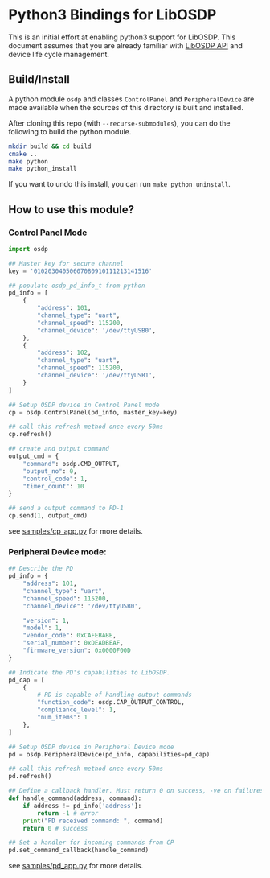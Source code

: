 # Python3 Bindings for LibOSDP

This is an initial effort at enabling python3 support for LibOSDP. This document
assumes that you are already familiar with [LibOSDP API][1] and device life
cycle management.

## Build/Install

A python module `osdp` and classes `ControlPanel` and `PeripheralDevice` are
made available when the sources of this directory is built and installed.

After cloning this repo (with `--recurse-submodules`), you can do the following
to build the python module.

```bash
mkdir build && cd build
cmake ..
make python
make python_install
```

If you want to undo this install, you can run `make python_uninstall`.

## How to use this module?

### Control Panel Mode

```python
import osdp

## Master key for secure channel
key = '01020304050607080910111213141516'

## populate osdp_pd_info_t from python
pd_info = [
    {
        "address": 101,
        "channel_type": "uart",
        "channel_speed": 115200,
        "channel_device": '/dev/ttyUSB0',
    },
    {
        "address": 102,
        "channel_type": "uart",
        "channel_speed": 115200,
        "channel_device": '/dev/ttyUSB1',
    }
]

## Setup OSDP device in Control Panel mode
cp = osdp.ControlPanel(pd_info, master_key=key)

## call this refresh method once every 50ms
cp.refresh()

## create and output command
output_cmd = {
    "command": osdp.CMD_OUTPUT,
    "output_no": 0,
    "control_code": 1,
    "timer_count": 10
}

## send a output command to PD-1
cp.send(1, output_cmd)
```

see [samples/cp_app.py][2] for more details.

### Peripheral Device mode:

```python
## Describe the PD
pd_info = {
    "address": 101,
    "channel_type": "uart",
    "channel_speed": 115200,
    "channel_device": '/dev/ttyUSB0',

    "version": 1,
    "model": 1,
    "vendor_code": 0xCAFEBABE,
    "serial_number": 0xDEADBEAF,
    "firmware_version": 0x0000F00D
}

## Indicate the PD's capabilities to LibOSDP.
pd_cap = [
    {
        # PD is capable of handling output commands
        "function_code": osdp.CAP_OUTPUT_CONTROL,
        "compliance_level": 1,
        "num_items": 1
    },
]

## Setup OSDP device in Peripheral Device mode
pd = osdp.PeripheralDevice(pd_info, capabilities=pd_cap)

## call this refresh method once every 50ms
pd.refresh()

## Define a callback handler. Must return 0 on success, -ve on failures.
def handle_command(address, command):
    if address != pd_info['address']:
        return -1 # error
    print("PD received command: ", command)
    return 0 # success

## Set a handler for incoming commands from CP
pd.set_command_callback(handle_command)
```

see [samples/pd_app.py][3] for more details.

[1]: https://libosdp.gotomain.io/api/
[2]: https://github.com/goToMain/libosdp/blob/master/sample/cp_app.py
[3]: https://github.com/goToMain/libosdp/blob/master/sample/pd_app.py
